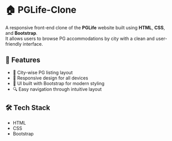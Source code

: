 # 🏠 PGLife-Clone

A responsive front-end clone of the **PGLife** website built using **HTML**, **CSS**, and **Bootstrap**.  
It allows users to browse PG accommodations by city with a clean and user-friendly interface.

## 📌 Features

- 🌆 City-wise PG listing layout
- 📱 Responsive design for all devices
- 💅 UI built with Bootstrap for modern styling
- 🔍 Easy navigation through intuitive layout

## 🛠️ Tech Stack

- HTML
- CSS
- Bootstrap



